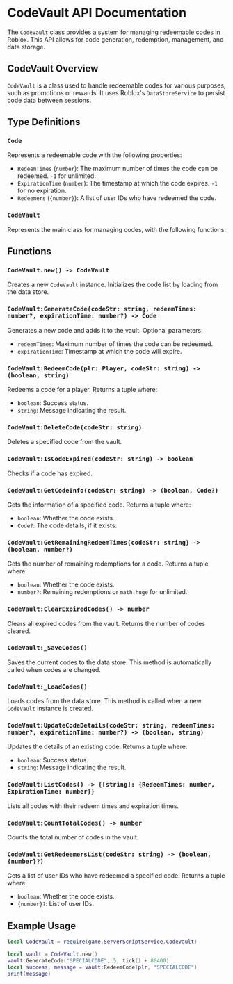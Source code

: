 # CodeVault API Documentation

The `CodeVault` class provides a system for managing redeemable codes in Roblox. This API allows for code generation, redemption, management, and data storage.

## CodeVault Overview

`CodeVault` is a class used to handle redeemable codes for various purposes, such as promotions or rewards. It uses Roblox's `DataStoreService` to persist code data between sessions.

## Type Definitions

### `Code`

Represents a redeemable code with the following properties:

- `RedeemTimes` (`number`): The maximum number of times the code can be redeemed. `-1` for unlimited.
- `ExpirationTime` (`number`): The timestamp at which the code expires. `-1` for no expiration.
- `Redeemers` (`{number}`): A list of user IDs who have redeemed the code.

### `CodeVault`

Represents the main class for managing codes, with the following functions:

## Functions

### `CodeVault.new() -> CodeVault`

Creates a new `CodeVault` instance. Initializes the code list by loading from the data store.

### `CodeVault:GenerateCode(codeStr: string, redeemTimes: number?, expirationTime: number?) -> Code`

Generates a new code and adds it to the vault. Optional parameters:
- `redeemTimes`: Maximum number of times the code can be redeemed.
- `expirationTime`: Timestamp at which the code will expire.

### `CodeVault:RedeemCode(plr: Player, codeStr: string) -> (boolean, string)`

Redeems a code for a player. Returns a tuple where:
- `boolean`: Success status.
- `string`: Message indicating the result.

### `CodeVault:DeleteCode(codeStr: string)`

Deletes a specified code from the vault.

### `CodeVault:IsCodeExpired(codeStr: string) -> boolean`

Checks if a code has expired.

### `CodeVault:GetCodeInfo(codeStr: string) -> (boolean, Code?)`

Gets the information of a specified code. Returns a tuple where:
- `boolean`: Whether the code exists.
- `Code?`: The code details, if it exists.

### `CodeVault:GetRemainingRedeemTimes(codeStr: string) -> (boolean, number?)`

Gets the number of remaining redemptions for a code. Returns a tuple where:
- `boolean`: Whether the code exists.
- `number?`: Remaining redemptions or `math.huge` for unlimited.

### `CodeVault:ClearExpiredCodes() -> number`

Clears all expired codes from the vault. Returns the number of codes cleared.

### `CodeVault:_SaveCodes()`

Saves the current codes to the data store. This method is automatically called when codes are changed.

### `CodeVault:_LoadCodes()`

Loads codes from the data store. This method is called when a new `CodeVault` instance is created.

### `CodeVault:UpdateCodeDetails(codeStr: string, redeemTimes: number?, expirationTime: number?) -> (boolean, string)`

Updates the details of an existing code. Returns a tuple where:
- `boolean`: Success status.
- `string`: Message indicating the result.

### `CodeVault:ListCodes() -> {[string]: {RedeemTimes: number, ExpirationTime: number}}`

Lists all codes with their redeem times and expiration times.

### `CodeVault:CountTotalCodes() -> number`

Counts the total number of codes in the vault.

### `CodeVault:GetRedeemersList(codeStr: string) -> (boolean, {number}?)`

Gets a list of user IDs who have redeemed a specified code. Returns a tuple where:
- `boolean`: Whether the code exists.
- `{number}?`: List of user IDs.

## Example Usage

```lua
local CodeVault = require(game.ServerScriptService.CodeVault)

local vault = CodeVault.new()
vault:GenerateCode("SPECIALCODE", 5, tick() + 86400)
local success, message = vault:RedeemCode(plr, "SPECIALCODE")
print(message)
```
